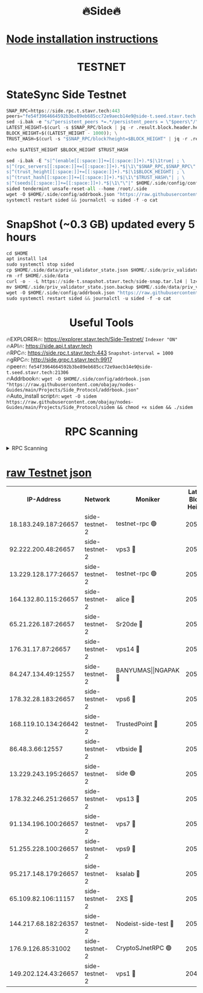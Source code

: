 <h1 align="center"> 🔥Side🔥</h1>

[Node installation instructions](https://github.com/obajay/nodes-Guides/tree/main/Projects/Side_Protocol)
=

<h1 align="center"> TESTNET</h1>

# StateSync Side Testnet
```python
SNAP_RPC=https://side.rpc.t.stavr.tech:443
peers="fe54f3964664592b3be89eb685cc72e9aecb14e9@side-t.seed.stavr.tech:21306"
sed -i.bak -e "s/^persistent_peers *=.*/persistent_peers = \"$peers\"/" $HOME/.side/config/config.toml
LATEST_HEIGHT=$(curl -s $SNAP_RPC/block | jq -r .result.block.header.height); \
BLOCK_HEIGHT=$((LATEST_HEIGHT - 1000)); \
TRUST_HASH=$(curl -s "$SNAP_RPC/block?height=$BLOCK_HEIGHT" | jq -r .result.block_id.hash)

echo $LATEST_HEIGHT $BLOCK_HEIGHT $TRUST_HASH

sed -i.bak -E "s|^(enable[[:space:]]+=[[:space:]]+).*$|\1true| ; \
s|^(rpc_servers[[:space:]]+=[[:space:]]+).*$|\1\"$SNAP_RPC,$SNAP_RPC\"| ; \
s|^(trust_height[[:space:]]+=[[:space:]]+).*$|\1$BLOCK_HEIGHT| ; \
s|^(trust_hash[[:space:]]+=[[:space:]]+).*$|\1\"$TRUST_HASH\"| ; \
s|^(seeds[[:space:]]+=[[:space:]]+).*$|\1\"\"|" $HOME/.side/config/config.toml
sided tendermint unsafe-reset-all --home /root/.side
wget -O $HOME/.side/config/addrbook.json "https://raw.githubusercontent.com/obajay/nodes-Guides/main/Projects/Side_Protocol/addrbook.json"
systemctl restart sided && journalctl -u sided -f -o cat
```
# SnapShot (~0.3 GB) updated every 5 hours
```python
cd $HOME
apt install lz4
sudo systemctl stop sided
cp $HOME/.side/data/priv_validator_state.json $HOME/.side/priv_validator_state.json.backup
rm -rf $HOME/.side/data
curl -o - -L https://side-t.snapshot.stavr.tech/side-snap.tar.lz4 | lz4 -c -d - | tar -x -C $HOME/.side --strip-components 2
mv $HOME/.side/priv_validator_state.json.backup $HOME/.side/data/priv_validator_state.json
wget -O $HOME/.side/config/addrbook.json "https://raw.githubusercontent.com/obajay/nodes-Guides/main/Projects/Side_Protocol/addrbook.json"
sudo systemctl restart sided && journalctl -u sided -f -o cat
```
 <h1 align="center"> Useful Tools</h1>
 
🔥EXPLORER🔥: https://explorer.stavr.tech/Side-Testnet/        `Indexer "ON"` \
🔥API🔥:      https://side.api.t.stavr.tech \
🔥RPC🔥:      https://side.rpc.t.stavr.tech:443              `Snapshot-interval = 1000` \
🔥gRPC🔥:     http://side.grpc.t.stavr.tech:9917 \
🔥peer🔥:     `fe54f3964664592b3be89eb685cc72e9aecb14e9@side-t.seed.stavr.tech:21306` \
🔥Addrbook🔥: ```wget -O $HOME/.side/config/addrbook.json "https://raw.githubusercontent.com/obajay/nodes-Guides/main/Projects/Side_Protocol/addrbook.json"``` \
🔥Auto_install script🔥:  `wget -O sidem https://raw.githubusercontent.com/obajay/nodes-Guides/main/Projects/Side_Protocol/sidem && chmod +x sidem && ./sidem`

<h1 align="center"> RPC Scanning</h1>

<details>
<summary>RPC Scanning</summary>

<h2 align="center"> We scan nodes in real time every 4 hours. And we provide the final result of RPC endpoints.
We cannot influence the operation of these nodes in any way. </h2>


```python
If Voting Power is higher than 0 --> then the Node is a validator of the network and may be subject to attack and be a potential threat to the chain.
```
```python
We marked such validators with a red symbol
```

</details>

[raw Testnet json](https://rpc-check.sidet.stavr.tech/sidet/rpc-sidet-result.json)
=


<table><tr><th>IP-Address</th><th>Network</th><th>Moniker</th><th>Latest Block Height</th><th>Earliest Block Height</th><th>Catching Up</th><th>Tx Index</th><th>Voting Power</th><th>Scan Time</th></tr><tr><td>18.183.249.187:26657</td><td>side-testnet-2</td><td>testnet-rpc 🟢</td><td>205387</td><td>1</td><td>False</td><td>on</td><td>0</td><td>2024-03-07T17:10:01.124332123UTC</td></tr><tr><td>92.222.200.48:26657</td><td>side-testnet-2</td><td>vps3 🔴</td><td>205360</td><td>1</td><td>False</td><td>on</td><td>90</td><td>2024-03-07T17:10:02.032964113UTC</td></tr><tr><td>13.229.128.177:26657</td><td>side-testnet-2</td><td>testnet-rpc 🟢</td><td>205387</td><td>1</td><td>False</td><td>on</td><td>0</td><td>2024-03-07T17:10:03.220417159UTC</td></tr><tr><td>164.132.80.115:26657</td><td>side-testnet-2</td><td>alice 🔴</td><td>205387</td><td>1</td><td>False</td><td>on</td><td>90</td><td>2024-03-07T17:10:04.020138637UTC</td></tr><tr><td>65.21.226.187:26657</td><td>side-testnet-2</td><td>Sr20de 🔴</td><td>205387</td><td>1</td><td>False</td><td>on</td><td>15795</td><td>2024-03-07T17:10:04.332541090UTC</td></tr><tr><td>176.31.17.87:26657</td><td>side-testnet-2</td><td>vps14 🔴</td><td>205378</td><td>1</td><td>False</td><td>on</td><td>90</td><td>2024-03-07T17:10:05.120034393UTC</td></tr><tr><td>84.247.134.49:12557</td><td>side-testnet-2</td><td>BANYUMAS||NGAPAK 🔴</td><td>205387</td><td>1</td><td>False</td><td>off</td><td>353</td><td>2024-03-07T17:10:05.438514315UTC</td></tr><tr><td>178.32.28.183:26657</td><td>side-testnet-2</td><td>vps6 🔴</td><td>205091</td><td>1</td><td>False</td><td>on</td><td>90</td><td>2024-03-07T17:10:12.324372126UTC</td></tr><tr><td>168.119.10.134:26642</td><td>side-testnet-2</td><td>TrustedPoint 🔴</td><td>205389</td><td>1</td><td>False</td><td>off</td><td>20016558</td><td>2024-03-07T17:10:14.910703658UTC</td></tr><tr><td>86.48.3.66:12557</td><td>side-testnet-2</td><td>vtbside 🔴</td><td>205389</td><td>1</td><td>False</td><td>off</td><td>17144</td><td>2024-03-07T17:10:17.262440987UTC</td></tr><tr><td>13.229.243.195:26657</td><td>side-testnet-2</td><td>side 🟢</td><td>205377</td><td>1</td><td>False</td><td>on</td><td>0</td><td>2024-03-07T17:10:19.052232408UTC</td></tr><tr><td>178.32.246.251:26657</td><td>side-testnet-2</td><td>vps13 🔴</td><td>205390</td><td>1</td><td>False</td><td>on</td><td>90</td><td>2024-03-07T17:10:21.857819494UTC</td></tr><tr><td>91.134.196.100:26657</td><td>side-testnet-2</td><td>vps7 🔴</td><td>205322</td><td>1</td><td>False</td><td>on</td><td>90</td><td>2024-03-07T17:10:22.670948641UTC</td></tr><tr><td>51.255.228.100:26657</td><td>side-testnet-2</td><td>vps9 🔴</td><td>205276</td><td>1</td><td>False</td><td>on</td><td>90</td><td>2024-03-07T17:10:31.037021277UTC</td></tr><tr><td>95.217.148.179:26657</td><td>side-testnet-2</td><td>ksalab 🔴</td><td>205389</td><td>6001</td><td>False</td><td>off</td><td>20060</td><td>2024-03-07T17:10:12.652981400UTC</td></tr><tr><td>65.109.82.106:11157</td><td>side-testnet-2</td><td>2XS 🔴</td><td>205386</td><td>10001</td><td>False</td><td>off</td><td>107</td><td>2024-03-07T17:09:57.820566452UTC</td></tr><tr><td>144.217.68.182:26357</td><td>side-testnet-2</td><td>Nodeist-side-test 🔴</td><td>205390</td><td>123001</td><td>False</td><td>off</td><td>20017152</td><td>2024-03-07T17:10:17.851790766UTC</td></tr><tr><td>176.9.126.85:31002</td><td>side-testnet-2</td><td>CryptoSJnetRPC 🟢</td><td>205391</td><td>159785</td><td>False</td><td>on</td><td>0</td><td>2024-03-07T17:10:27.272037209UTC</td></tr><tr><td>149.202.124.43:26657</td><td>side-testnet-2</td><td>vps1 🔴</td><td>204653</td><td>161001</td><td>False</td><td>on</td><td>90</td><td>2024-03-07T17:10:28.041472159UTC</td></tr></table>